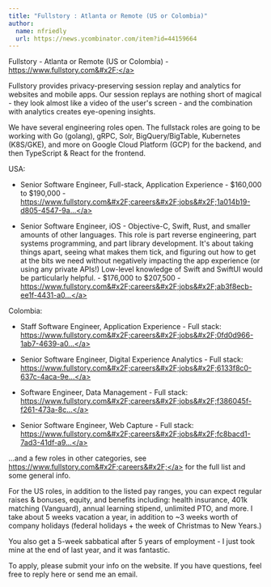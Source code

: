 ```yaml
---
title: "Fullstory : Atlanta or Remote (US or Colombia)"
author:
  name: nfriedly
  url: https://news.ycombinator.com/item?id=44159664
---
```


<JobNavigation />

Fullstory - Atlanta or Remote (US or Colombia) - <a href="https:&#x2F;&#x2F;www.fullstory.com&#x2F;" rel="nofollow">https:&#x2F;&#x2F;www.fullstory.com&#x2F;</a>

Fullstory provides privacy-preserving session replay and analytics for websites and mobile apps. Our session replays are nothing short of magical - they look almost like a video of the user&#x27;s screen - and the combination with analytics creates eye-opening insights.

We have several engineering roles open. The fullstack roles are going to be working with Go (golang), gRPC, Solr, BigQuery&#x2F;BigTable, Kubernetes (K8S&#x2F;GKE), and more on Google Cloud Platform (GCP) for the backend, and then TypeScript &amp; React for the frontend.

USA:

* Senior Software Engineer, Full-stack, Application Experience - $160,000 to $190,000 - <a href="https:&#x2F;&#x2F;www.fullstory.com&#x2F;careers&#x2F;jobs&#x2F;1a014b19-d805-4547-9ad5-d4c2c6fb8277&#x2F;?ashby_jid=1a014b19-d805-4547-9ad5-d4c2c6fb8277&amp;utm_source=092xpqyAkV" rel="nofollow">https:&#x2F;&#x2F;www.fullstory.com&#x2F;careers&#x2F;jobs&#x2F;1a014b19-d805-4547-9a...</a>

* Senior Software Engineer, iOS - Objective-C, Swift, Rust, and smaller amounts of other languages. This role is part reverse engineering, part systems programming, and part library development. It&#x27;s about taking things apart, seeing what makes them tick, and figuring out how to get at the bits we need without negatively impacting the app experience (or using any private APIs!) Low-level knowledge of Swift and SwiftUI would be particularly helpful. - $176,000 to $207,500 - <a href="https:&#x2F;&#x2F;www.fullstory.com&#x2F;careers&#x2F;jobs&#x2F;ab3f8ecb-ee1f-4431-a05e-b333c8589a8a&#x2F;?ashby_jid=ab3f8ecb-ee1f-4431-a05e-b333c8589a8a&amp;utm_source=092xpqyAkV" rel="nofollow">https:&#x2F;&#x2F;www.fullstory.com&#x2F;careers&#x2F;jobs&#x2F;ab3f8ecb-ee1f-4431-a0...</a>

Colombia:

* Staff Software Engineer, Application Experience - Full stack: <a href="https:&#x2F;&#x2F;www.fullstory.com&#x2F;careers&#x2F;jobs&#x2F;0fd0d966-1ab7-4639-a060-6b27e1f68439&#x2F;?ashby_jid=0fd0d966-1ab7-4639-a060-6b27e1f68439&amp;utm_source=092xpqyAkV" rel="nofollow">https:&#x2F;&#x2F;www.fullstory.com&#x2F;careers&#x2F;jobs&#x2F;0fd0d966-1ab7-4639-a0...</a>

* Senior Software Engineer, Digital Experience Analytics - Full stack: <a href="https:&#x2F;&#x2F;www.fullstory.com&#x2F;careers&#x2F;jobs&#x2F;6133f8c0-637c-4aca-9eb9-d5afb976a62f&#x2F;?ashby_jid=6133f8c0-637c-4aca-9eb9-d5afb976a62f&amp;utm_source=092xpqyAkV" rel="nofollow">https:&#x2F;&#x2F;www.fullstory.com&#x2F;careers&#x2F;jobs&#x2F;6133f8c0-637c-4aca-9e...</a>

* Software Engineer, Data Management - Full stack: <a href="https:&#x2F;&#x2F;www.fullstory.com&#x2F;careers&#x2F;jobs&#x2F;f386045f-f261-473a-8c9c-f3df3158fd9c?ashby_jid=f386045f-f261-473a-8c9c-f3df3158fd9c&amp;utm_source=092xpqyAkV" rel="nofollow">https:&#x2F;&#x2F;www.fullstory.com&#x2F;careers&#x2F;jobs&#x2F;f386045f-f261-473a-8c...</a>

* Senior Software Engineer, Web Capture - Full stack: <a href="https:&#x2F;&#x2F;www.fullstory.com&#x2F;careers&#x2F;jobs&#x2F;fc8bacd1-7ad3-41df-a9ed-dc869a51b736&#x2F;?ashby_jid=fc8bacd1-7ad3-41df-a9ed-dc869a51b736&amp;utm_source=092xpqyAkV" rel="nofollow">https:&#x2F;&#x2F;www.fullstory.com&#x2F;careers&#x2F;jobs&#x2F;fc8bacd1-7ad3-41df-a9...</a>

...and a few roles in other categories, see <a href="https:&#x2F;&#x2F;www.fullstory.com&#x2F;careers&#x2F;" rel="nofollow">https:&#x2F;&#x2F;www.fullstory.com&#x2F;careers&#x2F;</a> for the full list and some general info.

For the US roles, in addition to the listed pay ranges, you can expect regular raises &amp; bonuses, equity, and benefits including: health insurance, 401k matching (Vanguard), annual learning stipend, unlimited PTO, and more. I take about 5 weeks vacation a year, in addition to ~3 weeks worth of company holidays (federal holidays + the week of Christmas to New Years.)

You also get a 5-week sabbatical after 5 years of employment - I just took mine at the end of last year, and it was fantastic.

To apply, please submit your info on the website.  If you have questions, feel free to reply here or send me an email.
<JobApplication />
